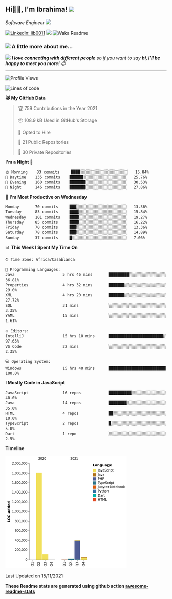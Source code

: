 <h2>Hi🙏🏻, I'm Ibrahima! <img src="https://media.giphy.com/media/12oufCB0MyZ1Go/giphy.gif" width="50"></h2>
<p><em>Software Engineer <img src="https://media.giphy.com/media/WUlplcMpOCEmTGBtBW/giphy.gif" width="30"> 
</em></p>


[![Linkedin: iib0011](https://img.shields.io/badge/-iib0011-blue?style=flat-square&logo=Linkedin&logoColor=white&link=https://www.linkedin.com/in/iib0011/)](https://www.linkedin.com/in/iib0011/)
![](https://visitor-badge.glitch.me/badge?page_id=iib0011)
![Waka Readme](https://github.com/iib0011/iib0011/workflows/Waka%20Readme/badge.svg)


### <img src="https://media.giphy.com/media/VgCDAzcKvsR6OM0uWg/giphy.gif" width="50"> A little more about me...  


<img src="https://media.giphy.com/media/LnQjpWaON8nhr21vNW/giphy.gif" width="60"> <em><b>I love connecting with different people</b> so if you want to say <b>hi, I'll be happy to meet you more!</b> 😊</em>

---
<!--START_SECTION:waka-->
![Profile Views](http://img.shields.io/badge/Profile%20Views-4-blue)

![Lines of code](https://img.shields.io/badge/From%20Hello%20World%20I%27ve%20Written-2.4%20million%20lines%20of%20code-blue)

**🐱 My GitHub Data** 

> 🏆 759 Contributions in the Year 2021
 > 
> 📦 108.9 kB Used in GitHub's Storage 
 > 
> 💼 Opted to Hire
 > 
> 📜 21 Public Repositories 
 > 
> 🔑 30 Private Repositories  
 > 
**I'm a Night 🦉** 

```text
🌞 Morning    83 commits     ████░░░░░░░░░░░░░░░░░░░░░   15.84% 
🌆 Daytime    135 commits    ██████░░░░░░░░░░░░░░░░░░░   25.76% 
🌃 Evening    160 commits    ███████░░░░░░░░░░░░░░░░░░   30.53% 
🌙 Night      146 commits    ███████░░░░░░░░░░░░░░░░░░   27.86%

```
📅 **I'm Most Productive on Wednesday** 

```text
Monday       70 commits     ███░░░░░░░░░░░░░░░░░░░░░░   13.36% 
Tuesday      83 commits     ████░░░░░░░░░░░░░░░░░░░░░   15.84% 
Wednesday    101 commits    ████░░░░░░░░░░░░░░░░░░░░░   19.27% 
Thursday     85 commits     ████░░░░░░░░░░░░░░░░░░░░░   16.22% 
Friday       70 commits     ███░░░░░░░░░░░░░░░░░░░░░░   13.36% 
Saturday     78 commits     ███░░░░░░░░░░░░░░░░░░░░░░   14.89% 
Sunday       37 commits     █░░░░░░░░░░░░░░░░░░░░░░░░   7.06%

```


📊 **This Week I Spent My Time On** 

```text
⌚︎ Time Zone: Africa/Casablanca

💬 Programming Languages: 
Java                     5 hrs 46 mins       █████████░░░░░░░░░░░░░░░░   36.81% 
Properties               4 hrs 32 mins       ███████░░░░░░░░░░░░░░░░░░   29.0% 
XML                      4 hrs 20 mins       ███████░░░░░░░░░░░░░░░░░░   27.72% 
SQL                      31 mins             ░░░░░░░░░░░░░░░░░░░░░░░░░   3.35% 
YAML                     15 mins             ░░░░░░░░░░░░░░░░░░░░░░░░░   1.61%

🔥 Editors: 
IntelliJ                 15 hrs 18 mins      ████████████████████████░   97.65% 
VS Code                  22 mins             ░░░░░░░░░░░░░░░░░░░░░░░░░   2.35%

💻 Operating System: 
Windows                  15 hrs 40 mins      █████████████████████████   100.0%

```

**I Mostly Code in JavaScript** 

```text
JavaScript               16 repos            ██████████░░░░░░░░░░░░░░░   40.0% 
Java                     14 repos            ████████░░░░░░░░░░░░░░░░░   35.0% 
HTML                     4 repos             ██░░░░░░░░░░░░░░░░░░░░░░░   10.0% 
TypeScript               2 repos             █░░░░░░░░░░░░░░░░░░░░░░░░   5.0% 
Dart                     1 repo              ░░░░░░░░░░░░░░░░░░░░░░░░░   2.5%

```


**Timeline**

![Chart not found](https://raw.githubusercontent.com/iib0011/iib0011/master/charts/bar_graph.png) 


 Last Updated on 15/11/2021
<!--END_SECTION:waka-->

**These Readme stats are generated using github action [awesome-readme-stats](https://github.com/iib0011/waka-readme-stats)**

